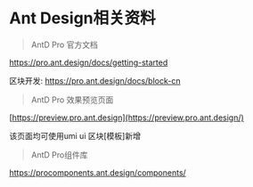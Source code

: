 # Ant Design相关资料



> AntD Pro 官方文档

https://pro.ant.design/docs/getting-started

区块开发: https://pro.ant.design/docs/block-cn



>AntD Pro 效果预览页面

[https://preview.pro.ant.design](https://preview.pro.ant.design/)

该页面均可使用umi ui 区块[模板]新增



> AntD Pro组件库

https://procomponents.ant.design/components/



